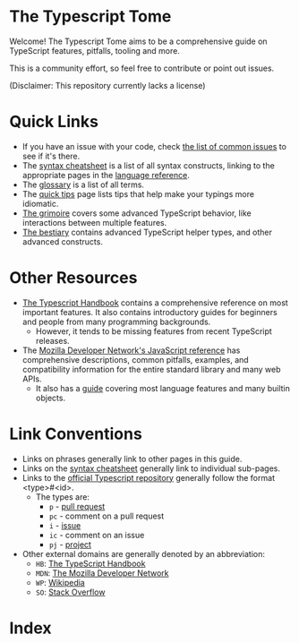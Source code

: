 # The Typescript Tome
Welcome! The Typescript Tome aims to be a comprehensive guide on TypeScript features, pitfalls, tooling and more.

This is a community effort, so feel free to contribute or point out issues.

(Disclaimer: This repository currently lacks a license)

# Quick Links
- If you have an issue with your code, check [the list of common issues](common-issues) to see if it's there.
- The [syntax cheatsheet](syntax-cheatsheet) is a list of all syntax constructs,
linking to the appropriate pages in the [language reference](language-reference/).
- The [glossary](glossary) is a list of all terms.
- The [quick tips](quick-tips) page lists tips that help make your typings more idiomatic.
- [The grimoire](the-grimoire) covers some advanced TypeScript behavior,
like interactions between multiple features.
- [The bestiary](the-bestiary) contains advanced TypeScript helper types,
and other advanced constructs.

# Other Resources
- [The Typescript Handbook](https://www.typescriptlang.org/docs/handbook/intro.html)
contains a comprehensive reference on most important features.
It also contains introductory guides for beginners and people from many programming backgrounds.
  - However, it tends to be missing features from recent TypeScript releases.
- The [Mozilla Developer Network's JavaScript reference](https://developer.mozilla.org/en-US/docs/Web/JavaScript/Reference)
has comprehensive descriptions, common pitfalls, examples, and compatibility information for the entire standard library and many web APIs.
  - It also has a [guide](https://developer.mozilla.org/en-US/docs/Web/JavaScript/Guide) covering most language features and many builtin objects.

<!-- TODO: getting started - configuring for various toolsets, incl. vscode-only/LSP-only (no tooling) -->

# Link Conventions
- Links on phrases generally link to other pages in this guide.
- Links on the [syntax cheatsheet](syntax-cheatsheet) generally link to individual sub-pages.
- Links to the [official Typescript repository](https://github.com/Microsoft/TypeScript) generally follow the format &lt;type&gt;#&lt;id&gt;.
  - The types are:
    - `p` - [pull request](https://github.com/microsoft/TypeScript/pulls)
    - `pc` - comment on a pull request
    - `i` - [issue](https://github.com/microsoft/TypeScript/issues)
    - `ic` - comment on an issue
    - `pj` - [project](https://github.com/microsoft/TypeScript/projects?type=classic)
- Other external domains are generally denoted by an abbreviation:
  - `HB`: [The TypeScript Handbook](https://www.typescriptlang.org/docs/handbook/intro.html)
  - `MDN`: [The Mozilla Developer Network](https://developer.mozilla.org/en-US/)
  - `WP`: [Wikipedia](https://en.wikipedia.org/wiki/Main_Page)
  - `SO`: [Stack Overflow](https://stackoverflow.com/)

# Index
